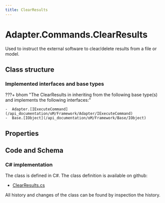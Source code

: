 ```yaml
---
title: ClearResults
---
```


# Adapter.Commands.ClearResults

Used to instruct the external software to clear/delete results from a file or model.

## Class structure

### Implemented interfaces and base types

???+ bhom "The ClearResults in inheriting from the following base type(s) and implements the following interfaces:"

    -  Adapter.[IExecuteCommand](/api_documentation/oM/Framework/Adapter/IExecuteCommand)
    -  Base.[IObject](/api_documentation/oM/Framework/Base/IObject)


## Properties

## Code and Schema

### C# implementation

The class is defined in C#. The class definition is available on github:

- [ClearResults.cs](https://github.com/BHoM/BHoM_Adapter/blob/develop/Adapter_oM/ExecuteCommands/ClearResults.cs)

All history and changes of the class can be found by inspection the history.
